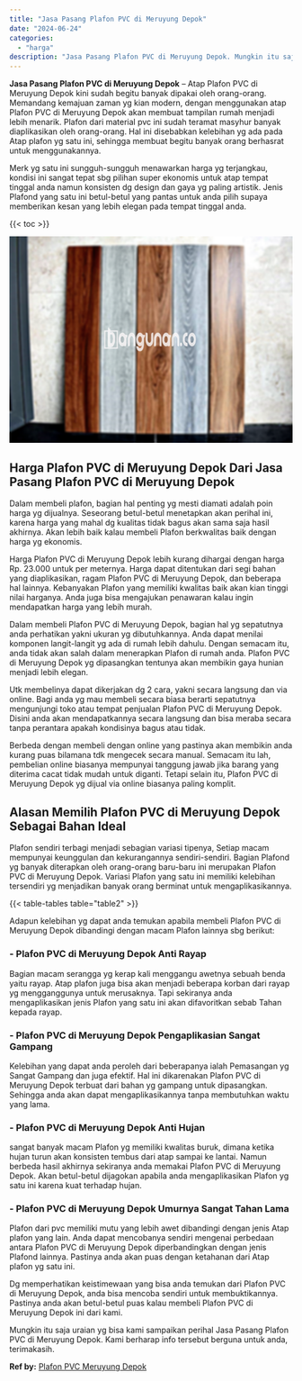 ```yaml
---
title: "Jasa Pasang Plafon PVC di Meruyung Depok"
date: "2024-06-24"
categories: 
  - "harga"
description: "Jasa Pasang Plafon PVC di Meruyung Depok. Mungkin itu saja uraian yg bisa kami sampaikan perihal Jasa Pasang Plafon PVC di Meruyung Depok. Kami berharap info..."
---
```


**Jasa Pasang Plafon PVC di Meruyung Depok** – Atap Plafon PVC di Meruyung Depok kini sudah begitu banyak dipakai oleh orang-orang. Memandang kemajuan zaman yg kian modern, dengan menggunakan atap Plafon PVC di Meruyung Depok akan membuat tampilan rumah menjadi lebih menarik. Plafon dari material pvc ini sudah teramat masyhur banyak diaplikasikan oleh orang-orang. Hal ini disebabkan kelebihan yg ada pada Atap plafon yg satu ini, sehingga membuat begitu banyak orang berhasrat untuk menggunakannya.

Merk yg satu ini sungguh-sungguh menawarkan harga yg terjangkau, kondisi ini sangat tepat sbg pilihan super ekonomis untuk atap tempat tinggal anda namun konsisten dg design dan gaya yg paling artistik. Jenis Plafond yang satu ini betul-betul yang pantas untuk anda pilih supaya memberikan kesan yang lebih elegan pada tempat tinggal anda.

{{< toc >}}

![Jasa Pasang Plafon PVC di Meruyung Depok](/images/flafond-pvc-murah02.png)

## Harga Plafon PVC di Meruyung Depok Dari Jasa Pasang Plafon PVC di Meruyung Depok

Dalam membeli plafon, bagian hal penting yg mesti diamati adalah poin harga yg dijualnya. Seseorang betul-betul menetapkan akan perihal ini, karena harga yang mahal dg kualitas tidak bagus akan sama saja hasil akhirnya. Akan lebih baik kalau membeli Plafon berkwalitas baik dengan harga yg ekonomis.

Harga Plafon PVC di Meruyung Depok lebih kurang dihargai dengan harga Rp. 23.000 untuk per meternya. Harga dapat ditentukan dari segi bahan yang diaplikasikan, ragam Plafon PVC di Meruyung Depok, dan beberapa hal lainnya. Kebanyakan Plafon yang memiliki kwalitas baik akan kian tinggi nilai harganya. Anda juga bisa mengajukan penawaran kalau ingin mendapatkan harga yang lebih murah.

Dalam membeli Plafon PVC di Meruyung Depok, bagian hal yg sepatutnya anda perhatikan yakni ukuran yg dibutuhkannya. Anda dapat menilai komponen langit-langit yg ada di rumah lebih dahulu. Dengan semacam itu, anda tidak akan salah dalam menerapkan Plafon di rumah anda. Plafon PVC di Meruyung Depok yg dipasangkan tentunya akan membikin gaya hunian menjadi lebih elegan.

Utk membelinya dapat dikerjakan dg 2 cara, yakni secara langsung dan via online. Bagi anda yg mau membeli secara biasa berarti sepatutnya mengunjungi toko atau tempat penjualan Plafon PVC di Meruyung Depok. Disini anda akan mendapatkannya secara langsung dan bisa meraba secara tanpa perantara apakah kondisinya bagus atau tidak.

Berbeda dengan membeli dengan online yang pastinya akan membikin anda kurang puas bilamana tdk mengecek secara manual. Semacam itu lah, pembelian online biasanya mempunyai tanggung jawab jika barang yang diterima cacat tidak mudah untuk diganti. Tetapi selain itu, Plafon PVC di Meruyung Depok yg dijual via online biasanya paling komplit.

## Alasan Memilih Plafon PVC di Meruyung Depok Sebagai Bahan Ideal

Plafon sendiri terbagi menjadi sebagian variasi tipenya, Setiap macam mempunyai keunggulan dan kekurangannya sendiri-sendiri. Bagian Plafond yg banyak diterapkan oleh orang-orang baru-baru ini merupakan Plafon PVC di Meruyung Depok. Variasi Plafon yang satu ini memiliki kelebihan tersendiri yg menjadikan banyak orang berminat untuk mengaplikasikannya.

{{< table-tables table="table2" >}}

Adapun kelebihan yg dapat anda temukan apabila membeli Plafon PVC di Meruyung Depok dibandingi dengan macam Plafon lainnya sbg berikut:

### \- Plafon PVC di Meruyung Depok Anti Rayap

Bagian macam serangga yg kerap kali menggangu awetnya sebuah benda yaitu rayap. Atap plafon juga bisa akan menjadi beberapa korban dari rayap yg mengganggunya untuk merusaknya. Tapi sekiranya anda mengaplikasikan jenis Plafon yang satu ini akan difavoritkan sebab Tahan kepada rayap.

### \- Plafon PVC di Meruyung Depok Pengaplikasian Sangat Gampang

Kelebihan yang dapat anda peroleh dari beberapanya ialah Pemasangan yg Sangat Gampang dan juga efektif. Hal ini dikarenakan Plafon PVC di Meruyung Depok terbuat dari bahan yg gampang untuk dipasangkan. Sehingga anda akan dapat mengaplikasikannya tanpa membutuhkan waktu yang lama.

### \- Plafon PVC di Meruyung Depok Anti Hujan

sangat banyak macam Plafon yg memiliki kwalitas buruk, dimana ketika hujan turun akan konsisten tembus dari atap sampai ke lantai. Namun berbeda hasil akhirnya sekiranya anda memakai Plafon PVC di Meruyung Depok. Akan betul-betul dijagokan apabila anda mengaplikasikan Plafon yg satu ini karena kuat terhadap hujan.

### \- Plafon PVC di Meruyung Depok Umurnya Sangat Tahan Lama

Plafon dari pvc memiliki mutu yang lebih awet dibandingi dengan jenis Atap plafon yang lain. Anda dapat mencobanya sendiri mengenai perbedaan antara Plafon PVC di Meruyung Depok diperbandingkan dengan jenis Plafond lainnya. Pastinya anda akan puas dengan ketahanan dari Atap plafon yg satu ini.

Dg memperhatikan keistimewaan yang bisa anda temukan dari Plafon PVC di Meruyung Depok, anda bisa mencoba sendiri untuk membuktikannya. Pastinya anda akan betul-betul puas kalau membeli Plafon PVC di Meruyung Depok ini dari kami.

Mungkin itu saja uraian yg bisa kami sampaikan perihal Jasa Pasang Plafon PVC di Meruyung Depok. Kami berharap info tersebut berguna untuk anda, terimakasih.

**Ref by:** [Plafon PVC Meruyung Depok](https://id.wikipedia.org/wiki/Plafon)
